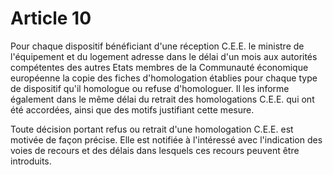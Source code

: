 # Article 10

Pour chaque dispositif bénéficiant d'une réception C.E.E. le ministre de l'équipement et du logement adresse dans le délai d'un mois aux autorités compétentes des autres Etats membres de la Communauté économique européenne la copie des fiches d'homologation établies pour chaque type de dispositif qu'il homologue ou refuse d'homologuer. Il les informe également dans le même délai du retrait des homologations C.E.E. qui ont été accordées, ainsi que des motifs justifiant cette mesure.

Toute décision portant refus ou retrait d'une homologation C.E.E. est motivée de façon précise. Elle est notifiée à l'intéressé avec l'indication des voies de recours et des délais dans lesquels ces recours peuvent être introduits.
